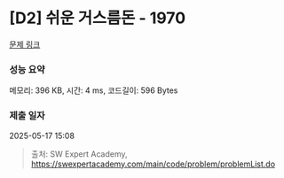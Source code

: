 # [D2] 쉬운 거스름돈 - 1970 

[문제 링크](https://swexpertacademy.com/main/code/problem/problemDetail.do?contestProbId=AV5PsIl6AXIDFAUq) 

### 성능 요약

메모리: 396 KB, 시간: 4 ms, 코드길이: 596 Bytes

### 제출 일자

2025-05-17 15:08



> 출처: SW Expert Academy, https://swexpertacademy.com/main/code/problem/problemList.do